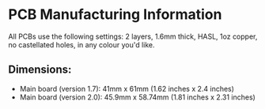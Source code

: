 
# PCB Manufacturing Information

All PCBs use the following settings:  2 layers, 1.6mm thick, HASL, 1oz copper, no castellated holes, in any colour you'd like.

## Dimensions:

* Main board (version 1.7): 41mm x 61mm (1.62 inches x 2.4 inches)
* Main board (version 2.0): 45.9mm x 58.74mm (1.81 inches x 2.31 inches)
